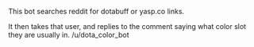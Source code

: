 This bot searches reddit for dotabuff or yasp.co links.

It then takes that user, and replies to the comment saying what color slot they are usually in.
/u/dota_color_bot
